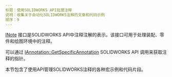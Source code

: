 ```yaml
---
标题：使用SOLIDWORKS API处理注释
说明：收集关于自动化SOLIDWORKS注释的文章和代码示例
顺序：9
---
```


[INote](https://help.solidworks.com/2018/english/api/sldworksapi/SolidWorks.Interop.sldworks~SolidWorks.Interop.sldworks.INote.html) 接口是SOLIDWORKS API中注释注解的表示。该接口可用于处理装配、零件和绘图环境中的注释。

可以通过 [IAnnotation::GetSpecificAnnotation](https://help.solidworks.com/2018/english/api/sldworksapi/solidworks.interop.sldworks~solidworks.interop.sldworks.iannotation~getspecificannotation.html) SOLIDWORKS API 调用来获取注释的指针。

本节包含了使用API管理SOLIDWORKS注释的各种宏示例和代码片段。
